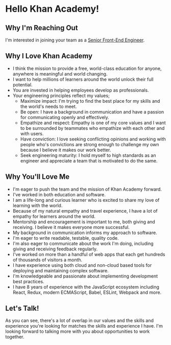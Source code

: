 # Hello Khan Academy!

## Why I'm Reaching Out

I'm interested in joining your team as a [Senior Front-End Engineer](https://boards.greenhouse.io/khanacademy/jobs/737123).

## Why I Love Khan Academy

- I think the mission to provide a free, world-class education for anyone, anywhere is meaningful and world changing.
- I want to help millions of learners around the world unlock their full potential.
- You are invested in helping employees develop as professionals.
- Your engineering principles reflect my values;
  - Maximize impact: I'm trying to find the best place for my skills and the world's needs to meet.
  - Be open: I have a background in communication and have a passion for communicating openly and effectively.
  - Empathize and respect: Empathy is one of my core values and I want to be surrounded by teammates who empathize with each other and with users.
  - Have conviction: I love seeking conflicting opinions and working with people who's convictions are strong enough to challenge my own because I believe it makes our work better.
  - Seek engineering maturity: I hold myself to high standards as an engineer and appreciate a team that is motivated to do the same.

## Why You'll Love Me

- I'm eager to push the team and the mission of Khan Academy forward.
- I've worked in both education and software.
- I am a life-long and curious learner who is excited to share my love of learning with the world.
- Because of my natural empathy and travel experience, I have a lot of empathy for learners around the world.
- Mentorship and encouragement is important to me, both giving and receiving. I believe it makes everyone more successful.
- My background in communication informs my approach to software.
- I'm eager to write readable, testable, quality code.
- I'm also eager to communicate about the work I'm doing, including giving and receiving feedback regularly.
- I've worked on more than a handful of web apps that each get hundreds of thousands of visitors a month.
- I have experience using both cloud and non-cloud based tools for deploying and maintaining complex software.
- I'm knowledgeable and passionate about implementing development best practices.
- I have 8 years of experience with the JavaScript ecosystem including React, Redux, modern ECMAScript, Babel, ESLint, Webpack and more.

## Let's Talk!

As you can see, there's a lot of overlap in our values and the skills and experience you're looking for matches the skills and experience I have. I'm looking forward to talking more with you about opportunities to work together.
